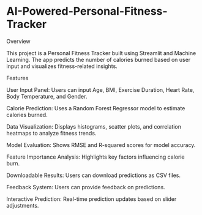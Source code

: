 # AI-Powered-Personal-Fitness-Tracker
Overview

This project is a Personal Fitness Tracker built using Streamlit and Machine Learning. The app predicts the number of calories burned based on user input and visualizes fitness-related insights.

Features

User Input Panel: Users can input Age, BMI, Exercise Duration, Heart Rate, Body Temperature, and Gender.

Calorie Prediction: Uses a Random Forest Regressor model to estimate calories burned.

Data Visualization: Displays histograms, scatter plots, and correlation heatmaps to analyze fitness trends.

Model Evaluation: Shows RMSE and R-squared scores for model accuracy.

Feature Importance Analysis: Highlights key factors influencing calorie burn.

Downloadable Results: Users can download predictions as CSV files.

Feedback System: Users can provide feedback on predictions.

Interactive Prediction: Real-time prediction updates based on slider adjustments.
